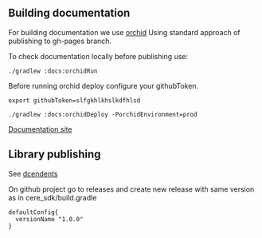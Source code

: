 ## Building documentation
For building documentation we use [orchid](https://orchid.run/)
Using standard approach of publishing to gh-pages branch.

To check documentation locally before publishing use:
```
./gradlew :docs:orchidRun

```

Before running orchid deploy configure your githubToken.

```
export githubToken=slfgkhlkhslkdfhlsd 
```

```
./gradlew :docs:orchidDeploy -PorchidEnvironment=prod
``` 

[Documentation site](https://cere-io.github.io/sdk-android/)

## Library publishing

See [dcendents](https://github.com/dcendents/android-maven-gradle-plugin)

On github project go to releases and create new release with same version as in cere_sdk/build.gradle
```
defaultConfig{
  versionName "1.0.0"
}
```